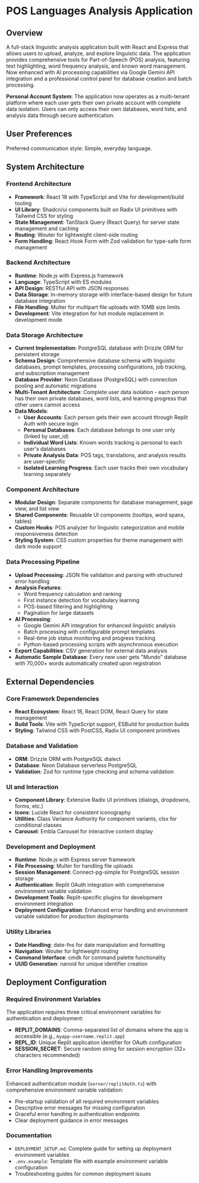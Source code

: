# POS Languages Analysis Application

## Overview

A full-stack linguistic analysis application built with React and Express that allows users to upload, analyze, and explore linguistic data. The application provides comprehensive tools for Part-of-Speech (POS) analysis, featuring text highlighting, word frequency analysis, and known word management. Now enhanced with AI processing capabilities via Google Gemini API integration and a professional control panel for database creation and batch processing.

**Personal Account System**: The application now operates as a multi-tenant platform where each user gets their own private account with complete data isolation. Users can only access their own databases, word lists, and analysis data through secure authentication.

## User Preferences

Preferred communication style: Simple, everyday language.

## System Architecture

### Frontend Architecture
- **Framework**: React 18 with TypeScript and Vite for development/build tooling
- **UI Library**: Shadcn/ui components built on Radix UI primitives with Tailwind CSS for styling
- **State Management**: TanStack Query (React Query) for server state management and caching
- **Routing**: Wouter for lightweight client-side routing
- **Form Handling**: React Hook Form with Zod validation for type-safe form management

### Backend Architecture
- **Runtime**: Node.js with Express.js framework
- **Language**: TypeScript with ES modules
- **API Design**: RESTful API with JSON responses
- **Data Storage**: In-memory storage with interface-based design for future database integration
- **File Handling**: Multer for multipart file uploads with 10MB size limits
- **Development**: Vite integration for hot module replacement in development mode

### Data Storage Architecture
- **Current Implementation**: PostgreSQL database with Drizzle ORM for persistent storage
- **Schema Design**: Comprehensive database schema with linguistic databases, prompt templates, processing configurations, job tracking, and subscription management
- **Database Provider**: Neon Database (PostgreSQL) with connection pooling and automatic migrations
- **Multi-Tenant Architecture**: Complete user data isolation - each person has their own private databases, word lists, and learning progress that other users cannot access
- **Data Models**: 
  - **User Accounts**: Each person gets their own account through Replit Auth with secure login
  - **Personal Databases**: Each database belongs to one user only (linked by user_id)
  - **Individual Word Lists**: Known words tracking is personal to each user's databases
  - **Private Analysis Data**: POS tags, translations, and analysis results are user-specific
  - **Isolated Learning Progress**: Each user tracks their own vocabulary learning separately

### Component Architecture
- **Modular Design**: Separate components for database management, page view, and list view
- **Shared Components**: Reusable UI components (tooltips, word spans, tables)
- **Custom Hooks**: POS analyzer for linguistic categorization and mobile responsiveness detection
- **Styling System**: CSS custom properties for theme management with dark mode support

### Data Processing Pipeline
- **Upload Processing**: JSON file validation and parsing with structured error handling
- **Analysis Features**: 
  - Word frequency calculation and ranking
  - First instance detection for vocabulary learning
  - POS-based filtering and highlighting
  - Pagination for large datasets
- **AI Processing**: 
  - Google Gemini API integration for enhanced linguistic analysis
  - Batch processing with configurable prompt templates
  - Real-time job status monitoring and progress tracking
  - Python-based processing scripts with asynchronous execution
- **Export Capabilities**: CSV generation for external data analysis
- **Automatic Sample Database**: Every new user gets "Mundo" database with 70,000+ words automatically created upon registration

## External Dependencies

### Core Framework Dependencies
- **React Ecosystem**: React 18, React DOM, React Query for state management
- **Build Tools**: Vite with TypeScript support, ESBuild for production builds
- **Styling**: Tailwind CSS with PostCSS, Radix UI component primitives

### Database and Validation
- **ORM**: Drizzle ORM with PostgreSQL dialect
- **Database**: Neon Database serverless PostgreSQL
- **Validation**: Zod for runtime type checking and schema validation

### UI and Interaction
- **Component Library**: Extensive Radix UI primitives (dialogs, dropdowns, forms, etc.)
- **Icons**: Lucide React for consistent iconography
- **Utilities**: Class Variance Authority for component variants, clsx for conditional classes
- **Carousel**: Embla Carousel for interactive content display

### Development and Deployment
- **Runtime**: Node.js with Express server framework
- **File Processing**: Multer for handling file uploads
- **Session Management**: Connect-pg-simple for PostgreSQL session storage
- **Authentication**: Replit OAuth integration with comprehensive environment variable validation
- **Development Tools**: Replit-specific plugins for development environment integration
- **Deployment Configuration**: Enhanced error handling and environment variable validation for production deployments

### Utility Libraries
- **Date Handling**: date-fns for date manipulation and formatting
- **Navigation**: Wouter for lightweight routing
- **Command Interface**: cmdk for command palette functionality
- **UUID Generation**: nanoid for unique identifier creation

## Deployment Configuration

### Required Environment Variables
The application requires three critical environment variables for authentication and deployment:

- **REPLIT_DOMAINS**: Comma-separated list of domains where the app is accessible (e.g., `myapp-username.replit.app`)
- **REPL_ID**: Unique Replit application identifier for OAuth configuration
- **SESSION_SECRET**: Secure random string for session encryption (32+ characters recommended)

### Error Handling Improvements
Enhanced authentication module (`server/replitAuth.ts`) with comprehensive environment variable validation:
- Pre-startup validation of all required environment variables
- Descriptive error messages for missing configuration
- Graceful error handling in authentication endpoints
- Clear deployment guidance in error messages

### Documentation
- `DEPLOYMENT_SETUP.md`: Complete guide for setting up deployment environment variables
- `.env.example`: Template file with example environment variable configuration
- Troubleshooting guides for common deployment issues